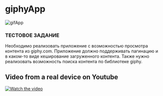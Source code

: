 # giphyApp

![gifApp](https://user-images.githubusercontent.com/30910230/64593975-cc34d080-d3b7-11e9-9b87-26a2cd4547d8.gif)

### ТЕСТОВОЕ ЗАДАНИЕ

Необходимо реализовать приложение с возможностью просмотра контента из giphy.com. 
Приложение должно поддерживать пагинацию и в каком-то виде кеширование загруженного контента. 
Также нужно реализовать возможность поиска контента по библиотеке giphy. 


## Video from a real device on Youtube

[![Watch the video](https://img.youtube.com/vi/NEf_wJGYUU4/hqdefault.jpg)](https://youtu.be/eA9iV49Gx5k)
